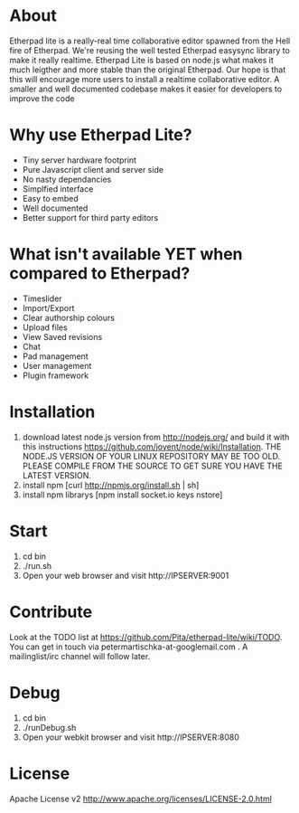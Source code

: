 # About
Etherpad lite is a really-real time collaborative editor spawned from the Hell fire of Etherpad. 
We're reusing the well tested Etherpad easysync library to make it really realtime. Etherpad Lite 
is based on node.js what makes it much leigther and more stable than the original Etherpad. Our hope 
is that this will encourage more users to install a realtime collaborative editor. A smaller and well 
documented codebase makes it easier for developers to improve the code

# Why use Etherpad Lite?
* Tiny server hardware footprint
* Pure Javascript client and server side
* No nasty dependancies
* Simplfied interface 
* Easy to embed
* Well documented
* Better support for third party editors

# What isn't available YET when compared to Etherpad?
* Timeslider
* Import/Export
* Clear authorship colours
* Upload files
* View Saved revisions
* Chat
* Pad management
* User management
* Plugin framework

# Installation
1. download latest node.js version from <http://nodejs.org/> and build it with this instructions <https://github.com/joyent/node/wiki/Installation>. THE NODE.JS VERSION OF YOUR LINUX REPOSITORY MAY BE TOO OLD. PLEASE COMPILE FROM THE SOURCE TO GET SURE YOU HAVE THE LATEST VERSION.
2. install npm [curl http://npmjs.org/install.sh | sh]
3. install npm librarys [npm install socket.io keys nstore]

# Start
1. cd bin
2. ./run.sh
3. Open your web browser and visit http://IPSERVER:9001

# Contribute
Look at the TODO list at <https://github.com/Pita/etherpad-lite/wiki/TODO>.
You can get in touch via petermartischka-at-googlemail.com . 
A mailinglist/irc channel will follow later.

# Debug
1. cd bin
2. ./runDebug.sh
3. Open your webkit browser and visit http://IPSERVER:8080

# License
Apache License v2 <http://www.apache.org/licenses/LICENSE-2.0.html>


